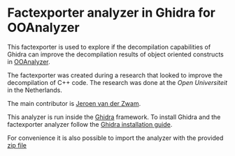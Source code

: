 # Factexporter analyzer in Ghidra for OOAnalyzer

This factexporter is used to explore if the decompilation capabilities of Ghidra can improve the decompilation results of object
oriented constructs in [OOAnalyzer](https://github.com/cmu-sei/pharos/blob/master/tools/ooanalyzer/ooanalyzer.pod).

The factexporter was created during a research that looked to improve the decompilation of C++ code. 
The research was done at the *Open Universiteit* in the Netherlands.

The main contributor is [Jeroen van der Zwam](https://github.com/jeroenvanderzwam).

This analyzer is run inside the [Ghidra](https://ghidra-sre.org/) framework.
To install Ghidra and the factexporter analyzer follow the [Ghidra installation guide](https://ghidra-sre.org/InstallationGuide.html).

For convenience it is also possible to import the analyzer with the provided [zip file](ghidra_11.0_PUBLIC_20240112_FactExporter.zip)